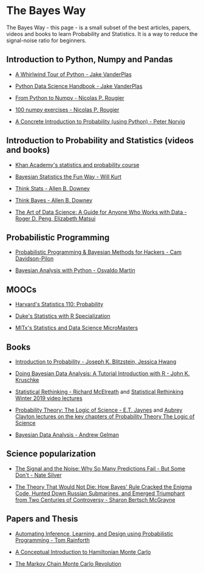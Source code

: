 # The Bayes Way

The Bayes Way - this page - is a small subset of the best articles, papers, videos and books to learn Probability and Statistics. It is a way to reduce the signal-noise ratio for beginners.

## Introduction to Python, Numpy and Pandas

- [A Whirlwind Tour of Python - Jake VanderPlas](https://github.com/jakevdp/WhirlwindTourOfPython)

- [Python Data Science Handbook - Jake VanderPlas](https://jakevdp.github.io/PythonDataScienceHandbook/)

- [From Python to Numpy - Nicolas P. Rougier](http://www.labri.fr/perso/nrougier/from-python-to-numpy/)

- [100 numpy exercises - Nicolas P. Rougier](https://github.com/rougier/numpy-100/blob/master/100_Numpy_exercises.md)

- [A Concrete Introduction to Probability (using Python) - Peter Norvig](https://github.com/norvig/pytudes/blob/master/ipynb/Probability.ipynb)

## Introduction to Probability and Statistics (videos and books)

- [Khan Academy's statistics and probability course](https://www.khanacademy.org/math/statistics-probability)

- [Bayesian Statistics the Fun Way - Will Kurt](https://nostarch.com/learnbayes)

- [Think Stats - Allen B. Downey](https://www.goodreads.com/book/show/12042357-think-stats)

- [Think Bayes - Allen B. Downey](https://www.goodreads.com/book/show/18711042-think-bayes)

- [The Art of Data Science: A Guide for Anyone Who Works with Data - Roger D. Peng, Elizabeth Matsui](https://www.goodreads.com/book/show/26299386-the-art-of-data-science)

## Probabilistic Programming

- [Probabilistic Programming & Bayesian Methods for Hackers - Cam Davidson-Pilon](https://camdavidsonpilon.github.io/Probabilistic-Programming-and-Bayesian-Methods-for-Hackers/)

- [Bayesian Analysis with Python - Osvaldo Martin](https://www.packtpub.com/big-data-and-business-intelligence/bayesian-analysis-python-second-edition)

## MOOCs

- [Harvard's Statistics 110: Probability](https://projects.iq.harvard.edu/stat110/home)

- [Duke's Statistics with R Specialization](https://www.coursera.org/specializations/statistics)

- [MITx's Statistics and Data Science MicroMasters](https://www.edx.org/micromasters/mitx-statistics-and-data-science)

## Books

- [Introduction to Probability - Joseph K. Blitzstein, Jessica Hwang](https://www.goodreads.com/book/show/21558327-introduction-to-probability)

- [Doing Bayesian Data Analysis: A Tutorial Introduction with R - John K. Kruschke](https://www.goodreads.com/book/show/9003187-doing-bayesian-data-analysis)

- [Statistical Rethinking - Richard McElreath](https://xcelab.net/rm/statistical-rethinking/) and [Statistical Rethinking Winter 2019 video lectures](https://www.youtube.com/playlist?list=PLDcUM9US4XdNM4Edgs7weiyIguLSToZRI)

- [Probability Theory: The Logic of Science - E.T. Jaynes](https://www.goodreads.com/book/show/151848.Probability_Theory) and [Aubrey Clayton lectures on the key chapters of Probability Theory The Logic of Science](https://www.youtube.com/playlist?list=PL9v9IXDsJkktefQzX39wC2YG07vw7DsQ_)

- [Bayesian Data Analysis - Andrew Gelman](http://www.stat.columbia.edu/~gelman/book/)

## Science popularization

- [The Signal and the Noise: Why So Many Predictions Fail - But Some Don't - Nate Silver](https://www.goodreads.com/book/show/13588394-the-signal-and-the-noise)

- [ The Theory That Would Not Die: How Bayes' Rule Cracked the Enigma Code, Hunted Down Russian Submarines, and Emerged Triumphant from Two Centuries of Controversy - Sharon Bertsch McGrayne](https://www.goodreads.com/book/show/10672848-the-theory-that-would-not-die)

## Papers and Thesis

- [Automating Inference, Learning, and Design using Probabilistic Programming - Tom Rainforth](http://www.robots.ox.ac.uk/~twgr/assets/pdf/rainforth2017thesis.pdf)

- [A Conceptual Introduction to Hamiltonian Monte Carlo](https://arxiv.org/abs/1701.02434)

- [The Markov Chain Monte Carlo Revolution](https://math.uchicago.edu/~shmuel/Network-course-readings/MCMCRev.pdf)
